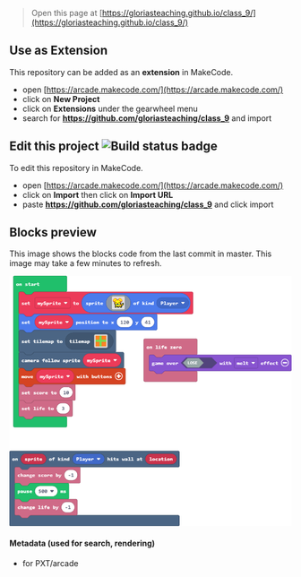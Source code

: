  


> Open this page at [https://gloriasteaching.github.io/class_9/](https://gloriasteaching.github.io/class_9/)

## Use as Extension

This repository can be added as an **extension** in MakeCode.

* open [https://arcade.makecode.com/](https://arcade.makecode.com/)
* click on **New Project**
* click on **Extensions** under the gearwheel menu
* search for **https://github.com/gloriasteaching/class_9** and import

## Edit this project ![Build status badge](https://github.com/gloriasteaching/class_9/workflows/MakeCode/badge.svg)

To edit this repository in MakeCode.

* open [https://arcade.makecode.com/](https://arcade.makecode.com/)
* click on **Import** then click on **Import URL**
* paste **https://github.com/gloriasteaching/class_9** and click import

## Blocks preview

This image shows the blocks code from the last commit in master.
This image may take a few minutes to refresh.

![A rendered view of the blocks](https://github.com/gloriasteaching/class_9/raw/master/.github/makecode/blocks.png)

#### Metadata (used for search, rendering)

* for PXT/arcade
<script src="https://makecode.com/gh-pages-embed.js"></script><script>makeCodeRender("{{ site.makecode.home_url }}", "{{ site.github.owner_name }}/{{ site.github.repository_name }}");</script>
